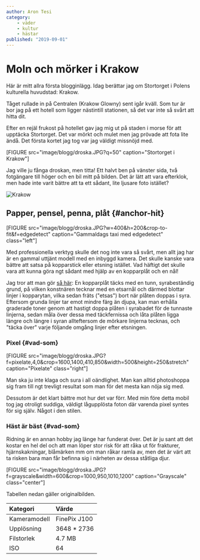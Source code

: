 ```yaml
---
author: Aron Tesi
category:
    - väder
    - kultur
    - hästar
published: "2019-09-01"
---
```

Moln och mörker i Krakow
==================================

Här är mitt allra första blogginlägg. Idag berättar jag om Stortorget i Polens kulturella huvudstad: Krakow.

<!--more-->

Tåget rullade in på Centralen (Krakow Glowny) sent igår kväll. Som tur är bor jag på ett hotell som ligger nästintill stationen, så det var inte så svårt att hitta dit.

Efter en rejäl frukost på hotellet gav jag mig ut på staden i morse för att upptäcka Stortorget. Det var mörkt och mulet men jag prövade att fota lite ändå. Det första kortet jag tog var jag väldigt missnöjd med.

[FIGURE src="image/blogg/droska.JPG?q=50" caption="Stortorget i Krakow"]

Jag ville ju fånga droskan, men titta! Ett halvt ben på vänster sida, två fotgängare till höger och en bil mitt på bilden. Det är lätt att vara efterklok, men hade inte varit bättre att ta ett sådant, lite ljusare foto istället?

![Krakow](image/blogg/droska.JPG?crop=1600,1400,410,850&bgc=222222&&convolve=lighten&ra=10)

Papper, pensel, penna, plåt {#anchor-hit}
-----------------------------------

[FIGURE src="image/blogg/droska.JPG?w=400&h=200&crop-to-fit&f=edgedetect" caption="Gammaldags taxi med edgedetect" class="left"]

Med professionella verktyg skulle det nog inte vara så svårt, men allt jag har är en gammal uttjänt modell med en inbyggd kamera. Det skulle kanske vara bättre att satsa på kopparstick eller etsning istället. Vad häftigt det skulle vara att kunna göra ngt sådant med hjälp av en kopparplåt och en nål!

Jag tror att man gör [så här](https://sv.wikipedia.org/wiki/Etsning_(konst)#Utf%C3%B6rande): En kopparplåt täcks med en tunn, syrabeständig grund, på vilken konstnären tecknar med en etsarnål och därmed blottar linjer i kopparytan, vilka sedan fräts ("etsas") bort när plåten doppas i syra. Eftersom grunda linjer tar emot mindre färg än djupa, kan man erhålla graderade toner genom att hastigt doppa plåten i syrabadet för de tunnaste linjerna, sedan måla över dessa med täckfernissa och låta plåten ligga längre och längre i syran allteftersom de mörkare linjerna tecknas, och "täcka över" varje följande omgång linjer efter etsningen.

### Pixel {#vad-som}

[FIGURE src="image/blogg/droska.JPG?f=pixelate,4,0&crop=1600,1400,410,850&width=500&height=250&stretch" caption="Pixelate" class="right"]

Man ska ju inte klaga och sura i all oändlighet. Man kan alltid photoshoppa sig fram till ngt trevligt resultat som man för det mesta kan nöja sig med.

Dessutom är det klart bättre mot hur det var förr. Med min före detta mobil tog jag otroligt suddiga, väldigt lågupplösta foton där varenda pixel syntes för sig själv. Något i den stilen.

### Häst är bäst {#vad-som}

Ridning är en annan hobby jag länge har funderat över. Det är ju sant att det kostar en hel del och att man löper stor risk för att råka ut för frakturer, hjärnskakningar, blåmärken mm om man råkar ramla av, men det är värt att ta risken bara man får befinna sig i närheten av dessa ståtliga djur.

[FIGURE src="image/blogg/droska.JPG?f=grayscale&width=600&crop=1000,950,1010,1200" caption="Grayscale" class="center"]

Tabellen nedan gäller originalbilden.

| Kategori       | Värde          |
| :------------- | :------------- |
| Kameramodell   | FinePix J100   |
| Upplösning     | 3648 * 2736    |
| Filstorlek     | 4.7 MB         |
| ISO            | 64             |
